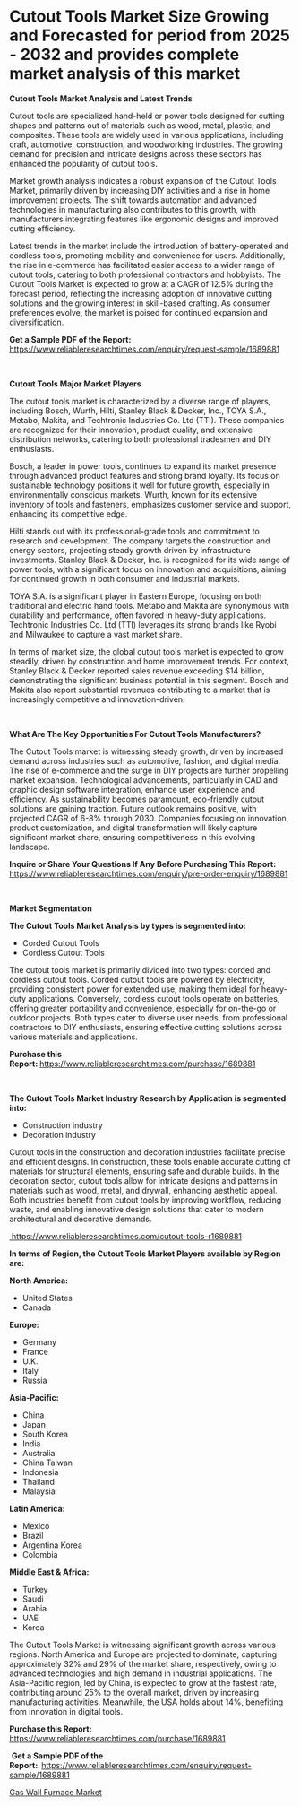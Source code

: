 <p><h1>Cutout Tools Market Size Growing and Forecasted for period from 2025 - 2032 and provides complete market analysis of this market</h1></p><p><strong>Cutout Tools Market Analysis and Latest Trends</strong></p>
<p><p>Cutout tools are specialized hand-held or power tools designed for cutting shapes and patterns out of materials such as wood, metal, plastic, and composites. These tools are widely used in various applications, including craft, automotive, construction, and woodworking industries. The growing demand for precision and intricate designs across these sectors has enhanced the popularity of cutout tools.</p><p>Market growth analysis indicates a robust expansion of the Cutout Tools Market, primarily driven by increasing DIY activities and a rise in home improvement projects. The shift towards automation and advanced technologies in manufacturing also contributes to this growth, with manufacturers integrating features like ergonomic designs and improved cutting efficiency. </p><p>Latest trends in the market include the introduction of battery-operated and cordless tools, promoting mobility and convenience for users. Additionally, the rise in e-commerce has facilitated easier access to a wider range of cutout tools, catering to both professional contractors and hobbyists. The Cutout Tools Market is expected to grow at a CAGR of 12.5% during the forecast period, reflecting the increasing adoption of innovative cutting solutions and the growing interest in skill-based crafting. As consumer preferences evolve, the market is poised for continued expansion and diversification.</p></p>
<p><strong>Get a Sample PDF of the Report:&nbsp;</strong> <a href="https://www.reliableresearchtimes.com/enquiry/request-sample/1689881?utm_campaign=2006&utm_medium=2&utm_source=Github&utm_content=ia&utm_term=07012025&utm_id=cutout-tools">https://www.reliableresearchtimes.com/enquiry/request-sample/1689881</a></p>
<p>&nbsp;</p>
<p><strong>Cutout Tools Major Market Players</strong></p>
<p><p>The cutout tools market is characterized by a diverse range of players, including Bosch, Wurth, Hilti, Stanley Black & Decker, Inc., TOYA S.A., Metabo, Makita, and Techtronic Industries Co. Ltd (TTI). These companies are recognized for their innovation, product quality, and extensive distribution networks, catering to both professional tradesmen and DIY enthusiasts.</p><p>Bosch, a leader in power tools, continues to expand its market presence through advanced product features and strong brand loyalty. Its focus on sustainable technology positions it well for future growth, especially in environmentally conscious markets. Wurth, known for its extensive inventory of tools and fasteners, emphasizes customer service and support, enhancing its competitive edge.</p><p>Hilti stands out with its professional-grade tools and commitment to research and development. The company targets the construction and energy sectors, projecting steady growth driven by infrastructure investments. Stanley Black & Decker, Inc. is recognized for its wide range of power tools, with a significant focus on innovation and acquisitions, aiming for continued growth in both consumer and industrial markets.</p><p>TOYA S.A. is a significant player in Eastern Europe, focusing on both traditional and electric hand tools. Metabo and Makita are synonymous with durability and performance, often favored in heavy-duty applications. Techtronic Industries Co. Ltd (TTI) leverages its strong brands like Ryobi and Milwaukee to capture a vast market share. </p><p>In terms of market size, the global cutout tools market is expected to grow steadily, driven by construction and home improvement trends. For context, Stanley Black & Decker reported sales revenue exceeding $14 billion, demonstrating the significant business potential in this segment. Bosch and Makita also report substantial revenues contributing to a market that is increasingly competitive and innovation-driven.</p></p>
<p>&nbsp;</p>
<p><strong>What Are The Key Opportunities For Cutout Tools Manufacturers?</strong></p>
<p><p>The Cutout Tools market is witnessing steady growth, driven by increased demand across industries such as automotive, fashion, and digital media. The rise of e-commerce and the surge in DIY projects are further propelling market expansion. Technological advancements, particularly in CAD and graphic design software integration, enhance user experience and efficiency. As sustainability becomes paramount, eco-friendly cutout solutions are gaining traction. Future outlook remains positive, with projected CAGR of 6-8% through 2030. Companies focusing on innovation, product customization, and digital transformation will likely capture significant market share, ensuring competitiveness in this evolving landscape.</p></p>
<p><strong>Inquire or Share Your Questions If Any Before Purchasing This Report:</strong> <a href="https://www.reliableresearchtimes.com/enquiry/pre-order-enquiry/1689881?utm_campaign=2006&utm_medium=2&utm_source=Github&utm_content=ia&utm_term=07012025&utm_id=cutout-tools">https://www.reliableresearchtimes.com/enquiry/pre-order-enquiry/1689881</a></p>
<p>&nbsp;</p>
<p><strong>Market Segmentation</strong></p>
<p><strong>The Cutout Tools Market Analysis by types is segmented into:</strong></p>
<p><ul><li>Corded Cutout Tools</li><li>Cordless Cutout Tools</li></ul></p>
<p><p>The cutout tools market is primarily divided into two types: corded and cordless cutout tools. Corded cutout tools are powered by electricity, providing consistent power for extended use, making them ideal for heavy-duty applications. Conversely, cordless cutout tools operate on batteries, offering greater portability and convenience, especially for on-the-go or outdoor projects. Both types cater to diverse user needs, from professional contractors to DIY enthusiasts, ensuring effective cutting solutions across various materials and applications.</p></p>
<p><strong>Purchase this Report:&nbsp;</strong><a href="https://www.reliableresearchtimes.com/purchase/1689881?utm_campaign=2006&utm_medium=2&utm_source=Github&utm_content=ia&utm_term=07012025&utm_id=cutout-tools">https://www.reliableresearchtimes.com/purchase/1689881</a></p>
<p>&nbsp;</p>
<p><strong>The Cutout Tools Market Industry Research by Application is segmented into:</strong></p>
<p><ul><li>Construction industry</li><li>Decoration industry</li></ul></p>
<p><p>Cutout tools in the construction and decoration industries facilitate precise and efficient designs. In construction, these tools enable accurate cutting of materials for structural elements, ensuring safe and durable builds. In the decoration sector, cutout tools allow for intricate designs and patterns in materials such as wood, metal, and drywall, enhancing aesthetic appeal. Both industries benefit from cutout tools by improving workflow, reducing waste, and enabling innovative design solutions that cater to modern architectural and decorative demands.</p></p>
<p><a href="https://www.reliableresearchtimes.com/cutout-tools-r1689881?utm_campaign=2006&utm_medium=2&utm_source=Github&utm_content=ia&utm_term=07012025&utm_id=cutout-tools">&nbsp;https://www.reliableresearchtimes.com/cutout-tools-r1689881</a></p>
<p><strong>In terms of Region, the Cutout Tools Market Players available by Region are:</strong></p>
<p>
    <p> <strong> North America: </strong>
        <ul>
            <li>United States</li>
            <li>Canada</li>
        </ul>
        </p> 
    <p> <strong> Europe: </strong>
        <ul>
            <li>Germany</li>
            <li>France</li>
            <li>U.K.</li>
            <li>Italy</li>
            <li>Russia</li>
        </ul>
        </p> 
    <p> <strong> Asia-Pacific: </strong>
        <ul>
            <li>China</li>
            <li>Japan</li>
            <li>South Korea</li>
            <li>India</li>
            <li>Australia</li>
            <li>China Taiwan</li>
            <li>Indonesia</li>
            <li>Thailand</li>
            <li>Malaysia</li>
        </ul>
        </p> 
    <p> <strong> Latin America: </strong>
        <ul>
            <li>Mexico</li>
            <li>Brazil</li>
            <li>Argentina Korea</li>
            <li>Colombia</li>
        </ul>
        </p> 
    <p> <strong> Middle East & Africa: </strong>
        <ul>
            <li>Turkey</li>
            <li>Saudi</li>
            <li>Arabia</li>
            <li>UAE</li>
            <li>Korea</li>
        </ul>
    </p>
    </p>
<p><p>The Cutout Tools Market is witnessing significant growth across various regions. North America and Europe are projected to dominate, capturing approximately 32% and 29% of the market share, respectively, owing to advanced technologies and high demand in industrial applications. The Asia-Pacific region, led by China, is expected to grow at the fastest rate, contributing around 25% to the overall market, driven by increasing manufacturing activities. Meanwhile, the USA holds about 14%, benefiting from innovation in digital tools.</p></p>
<p><strong>Purchase this Report: </strong><a href="https://www.reliableresearchtimes.com/purchase/1689881?utm_campaign=2006&utm_medium=2&utm_source=Github&utm_content=ia&utm_term=07012025&utm_id=cutout-tools">https://www.reliableresearchtimes.com/purchase/1689881</a></p>
<p>&nbsp;<strong>Get a Sample PDF of the Report:&nbsp;&nbsp;</strong><a href="https://www.reliableresearchtimes.com/enquiry/request-sample/1689881?utm_campaign=2006&utm_medium=2&utm_source=Github&utm_content=ia&utm_term=07012025&utm_id=cutout-tools">https://www.reliableresearchtimes.com/enquiry/request-sample/1689881</a></p>
<p><strong></strong></p>
<p><p><a href="https://github.com/Krish2023na/Market-Research-Report-List-6/blob/main/gas-wall-furnace-market.md?utm_campaign=2006&utm_medium=2&utm_source=Github&utm_content=ia&utm_term=07012025&utm_id=cutout-tools">Gas Wall Furnace Market</a></p></p>